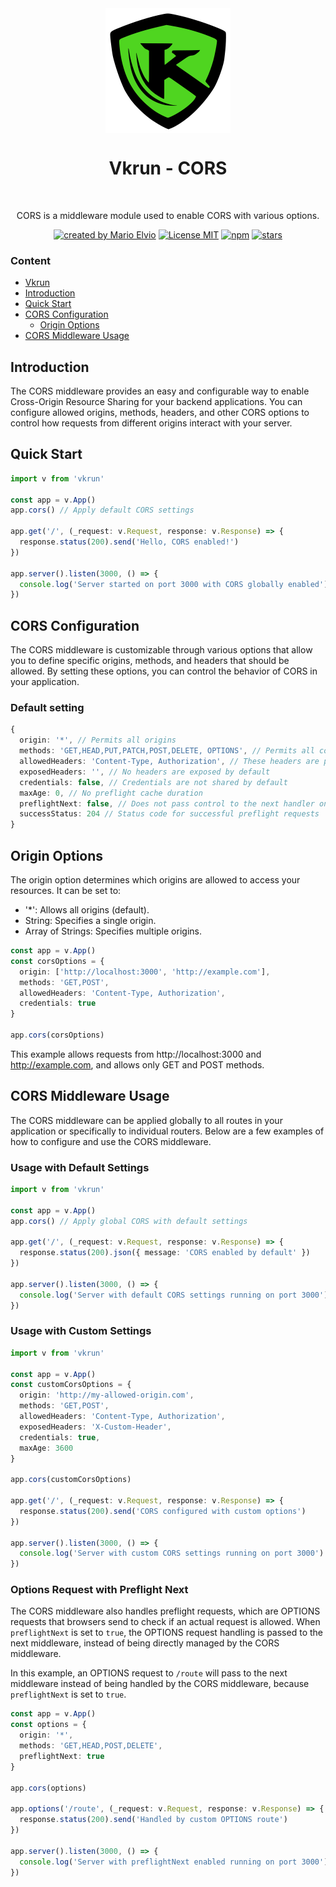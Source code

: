 <div align="center">
  <img src="../../../logo.svg" width="200px" align="center" alt="Vkrun logo" />
  <h1 align="center">Vkrun - CORS</h1>
  <br/>
  <p align="center">
    CORS is a middleware module used to enable CORS with various options.
  </p>
</div>

<p align="center">
  <a href="https://github.com/jukerah" rel="nofollow"><img src="https://img.shields.io/badge/created%20by-Mario%20Elvio-blue.svg" alt="created by Mario Elvio"></a>
  <a href="https://opensource.org/licenses/MIT" rel="nofollow"><img src="https://img.shields.io/badge/License%20-MIT-blue.svg" alt="License MIT"></a>
  <a href="https://www.npmjs.com/package/vkrun" rel="nofollow"><img src="https://img.shields.io/npm/dw/vkrun.svg?color=blue" alt="npm"></a>
  <a href="https://www.npmjs.com/package/vkrun" rel="nofollow"><img src="https://img.shields.io/github/stars/jukerah/vkrun" alt="stars"></a>
</p>

### Content
- [Vkrun](https://github.com/vkrunjs/vkrun)
- [Introduction](#introduction)
- [Quick Start](#quick-start)
- [CORS Configuration](#cors-configuration)
  - [Origin Options](#origin-options)
- [CORS Middleware Usage](#cors-middleware-usage)

<h2 id="introduction">Introduction</h2>

The CORS middleware provides an easy and configurable way to enable Cross-Origin Resource Sharing for your backend applications. You can configure allowed origins, methods, headers, and other CORS options to control how requests from different origins interact with your server.

<h2 id="quick-start">Quick Start</h2>

```ts
import v from 'vkrun'

const app = v.App()
app.cors() // Apply default CORS settings

app.get('/', (_request: v.Request, response: v.Response) => {
  response.status(200).send('Hello, CORS enabled!')
})

app.server().listen(3000, () => {
  console.log('Server started on port 3000 with CORS globally enabled')
})
```

<h2 id="cors-configuration">CORS Configuration</h2>

The CORS middleware is customizable through various options that allow you to define specific origins, methods, and headers that should be allowed. By setting these options, you can control the behavior of CORS in your application.

<h3>Default setting</h3>

```ts
{
  origin: '*', // Permits all origins
  methods: 'GET,HEAD,PUT,PATCH,POST,DELETE, OPTIONS', // Permits all common methods
  allowedHeaders: 'Content-Type, Authorization', // These headers are permitted by default
  exposedHeaders: '', // No headers are exposed by default
  credentials: false, // Credentials are not shared by default
  maxAge: 0, // No preflight cache duration
  preflightNext: false, // Does not pass control to the next handler on OPTIONS requests
  successStatus: 204 // Status code for successful preflight requests
}
```

<h2 id="origin-options">Origin Options</h2>

The origin option determines which origins are allowed to access your resources. It can be set to:

- '*': Allows all origins (default).
- String: Specifies a single origin.
- Array of Strings: Specifies multiple origins.

```ts
const app = v.App()
const corsOptions = {
  origin: ['http://localhost:3000', 'http://example.com'],
  methods: 'GET,POST',
  allowedHeaders: 'Content-Type, Authorization',
  credentials: true
}

app.cors(corsOptions)
```

This example allows requests from http://localhost:3000 and http://example.com, and allows only GET and POST methods.

<h2 id="cors-middleware-usage">CORS Middleware Usage</h2>
The CORS middleware can be applied globally to all routes in your application or specifically to individual routers. Below are a few examples of how to configure and use the CORS middleware.

<h3>Usage with Default Settings</h3>

```ts
import v from 'vkrun'

const app = v.App()
app.cors() // Apply global CORS with default settings

app.get('/', (_request: v.Request, response: v.Response) => {
  response.status(200).json({ message: 'CORS enabled by default' })
})

app.server().listen(3000, () => {
  console.log('Server with default CORS settings running on port 3000')
})
```

<h3>Usage with Custom Settings</h3>

```ts
import v from 'vkrun'

const app = v.App()
const customCorsOptions = {
  origin: 'http://my-allowed-origin.com',
  methods: 'GET,POST',
  allowedHeaders: 'Content-Type, Authorization',
  exposedHeaders: 'X-Custom-Header',
  credentials: true,
  maxAge: 3600
}

app.cors(customCorsOptions)

app.get('/', (_request: v.Request, response: v.Response) => {
  response.status(200).send('CORS configured with custom options')
})

app.server().listen(3000, () => {
  console.log('Server with custom CORS settings running on port 3000')
})
```

<h3>Options Request with Preflight Next</h3>

The CORS middleware also handles preflight requests, which are OPTIONS requests that browsers send to check if an actual request is allowed. When `preflightNext` is set to `true`, the OPTIONS request handling is passed to the next middleware, instead of being directly managed by the CORS middleware.

In this example, an OPTIONS request to `/route` will pass to the next middleware instead of being handled by the CORS middleware, because `preflightNext` is set to `true`.

```ts
const app = v.App()
const options = {
  origin: '*',
  methods: 'GET,HEAD,POST,DELETE',
  preflightNext: true
}

app.cors(options)

app.options('/route', (_request: v.Request, response: v.Response) => {
  response.status(200).send('Handled by custom OPTIONS route')
})

app.server().listen(3000, () => {
  console.log('Server with preflightNext enabled running on port 3000')
})
```

